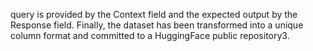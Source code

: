 query is provided by the Context field and the expected output by the Response field.
Finally, the dataset has been transformed into a unique column format and committed to
a HuggingFace public repository3.